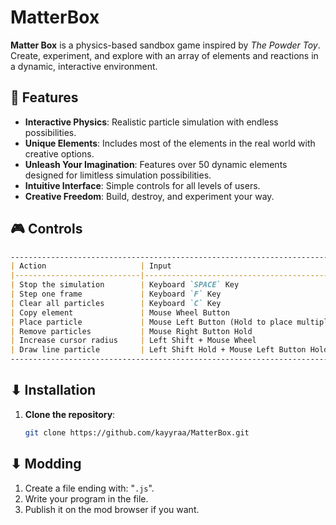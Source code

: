 # MatterBox

**Matter Box** is a physics-based sandbox game inspired by *The Powder Toy*. Create, experiment, and explore with an array of elements and reactions in a dynamic, interactive environment.

## 🌟 Features

- **Interactive Physics**: Realistic particle simulation with endless possibilities.
- **Unique Elements**: Includes most of the elements in the real world with creative options.
- **Unleash Your Imagination**: Features over 50 dynamic elements designed for limitless simulation possibilities.
- **Intuitive Interface**: Simple controls for all levels of users.
- **Creative Freedom**: Build, destroy, and experiment your way.

## 🎮 Controls
```markdown
---------------------------------------------------------------------------
| Action                     | Input                                      |
|----------------------------|--------------------------------------------|
| Stop the simulation        | Keyboard `SPACE` Key                       |
| Step one frame             | Keyboard `F` Key                           |
| Clear all particles        | Keyboard `C` Key                           |
| Copy element               | Mouse Wheel Button                         |
| Place particle             | Mouse Left Button (Hold to place multiple) |
| Remove particles           | Mouse Right Button Hold                    |
| Increase cursor radius     | Left Shift + Mouse Wheel                   |
| Draw line particle         | Left Shift Hold + Mouse Left Button Hold   | 
---------------------------------------------------------------------------
```

## ⬇ Installation

1. **Clone the repository**:
   ```bash
   git clone https://github.com/kayyraa/MatterBox.git

## ⬇ Modding

1. Create a file ending with: "`.js`".
2. Write your program in the file.
3. Publish it on the mod browser if you want.